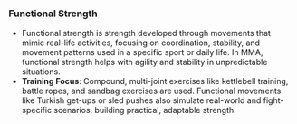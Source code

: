 ### **Functional Strength**

- Functional strength is strength developed through movements that mimic real-life activities, focusing on coordination, stability, and movement patterns used in a specific sport or daily life. In MMA, functional strength helps with agility and stability in unpredictable situations.
- **Training Focus**: Compound, multi-joint exercises like kettlebell training, battle ropes, and sandbag exercises are used. Functional movements like Turkish get-ups or sled pushes also simulate real-world and fight-specific scenarios, building practical, adaptable strength.